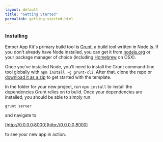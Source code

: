 ```yaml
---
layout: default
title: "Getting Started"
permalink: getting-started.html
---
```


### Installing

Ember App Kit's primary build tool is [Grunt](http://gruntjs.com), a build tool written in Node.js. If you don't already have Node installed, you can get it from [nodejs.org](http://nodejs.org/) or your package manager of choice (including [Homebrew](http://brew.sh/) on OSX).

Once you've installed Node, you'll need to install the Grunt command-line tool globally with `npm install -g grunt-cli`. After that, clone the repo or [download it as a zip](https://github.com/stefanpenner/ember-app-kit/archive/master.zip) to get started with the template.

In the folder for your new project, run `npm install` to install the dependencies Grunt relies on to build. Once your dependencies are installed, you should be able to simply run 

`grunt server` 

and navigate to 

[http://0.0.0.0:8000](http://0.0.0.0:8000)

to see your new app in action.
